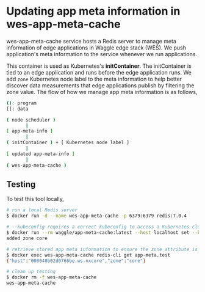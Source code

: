 # Updating app meta information in wes-app-meta-cache
wes-app-meta-cache service hosts a Redis server to manage meta information of edge applications in Waggle edge stack (WES). We push application's meta information to the service whenever we run applications.

This container is used as Kubernetes's __initContainer__. The initContainer is tied to an edge application and runs before the edge application runs. We add `zone` Kubernetes node label to the meta information to help better discover data measurements that edge applications publish by filtering the zone value. The flow of how we manage app meta information is as follows,
```bash
(): program
[]: data

( node scheduler )
       |
[ app-meta-info ]
       |
( initContainer ) + [ Kubernetes node label ]
       |
[ updated app-meta-info ]
       |
( wes-app-meta-cache )
```

## Testing
To test this tool locally,

```bash
# run a local Redis server
$ docker run -d --name wes-app-meta-cache -p 6379:6379 redis:7.0.4

# --kubeconfig requires a correct kubeconfig to access a Kubernetes cluster that has the node name with a zone label
$ docker run --rm waggle/app-meta-cache:latest --host localhost set --kubeconfig /tmp/kubeconfig --nodename "000048b02d0766be.ws-nxcore" app-meta.test '{"host": "000048b02d0766be.ws-nxcore"}'
added zone core

# retrieve stored app meta information to ensure the zone attribute is included
$ docker exec wes-app-meta-cache redis-cli get app-meta.test
{"host":"000048b02d0766be.ws-nxcore","zone":"core"}

# clean up testing
$ docker rm -f wes-app-meta-cache
wes-app-meta-cache
```